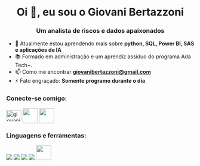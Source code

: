 <h1 align="center">Oi 👋, eu sou o Giovani Bertazzoni</h1>
<h3 align="center">Um analista de riscos e dados apaixonados</h3>

- 🌱 Atualmente estou aprendendo mais sobre **python, SQL, Power BI, SAS e aplicações de IA**
- 📚 Formado em administração e um aprendiz assiduo do programa Ada Tech+.
- 📫 Como me encontrar **giovanibertazzoni@gmail.com**
- ⚡ Fato engraçado: **Somente programo durante o dia**

<h3 align="left">Conecte-se comigo:</h3>
<p align="left">
<a href="https://linkedin.com/in/giovanibertazzoni" target="blank"><img align="center" src="https://raw.githubusercontent.com/rahuldkjain/github-profile-readme-generator/master/src/images/icons/Social/linked-in-alt.svg" alt="giovani francisco bertazzoni" height="30" width="40" /></a> <a href="https://www.dio.me/users/giovanibertazzoni">
<img align="center" width="40px" src="https://hermes.digitalinnovation.one/assets/diome/logo-minimized.png"></a> <a href="https://www.hackerrank.com/profile/giovanibertazzo1"> <img align="center" width="40px" src="https://img.shields.io/badge/-Hackerrank-2EC866?style=for-the-badge&logo=HackerRank&logoColor=white"></a>
</p>

<h3 align="left">Linguagens e ferramentas:</h3>
<p align="left"><img src="https://img.shields.io/badge/Git-F05032.svg?style=for-the-badge&logo=Git&logoColor=white"/>  <img src="https://img.shields.io/badge/MySQL-4479A1.svg?style=for-the-badge&logo=MySQL&logoColor=white"/>  <img src="https://img.shields.io/badge/Python-3776AB.svg?style=for-the-badge&logo=Python&logoColor=white"/>  <img src="https://img.shields.io/badge/OpenAI-412991.svg?style=for-the-badge&logo=OpenAI&logoColor=white"/>  <img src="https://github.com/microsoft/PowerBI-Icons/raw/main/SVG/Power-BI.svg" width="40" height="40"/></p>
